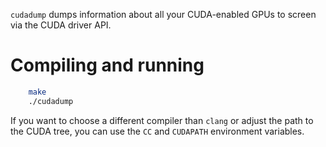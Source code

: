 `cudadump` dumps information about all your CUDA-enabled GPUs to screen via the CUDA driver API.

# Compiling and running

```bash
	make
	./cudadump
```

If you want to choose a different compiler than `clang` or adjust the path to the CUDA tree, you can use the `CC` and `CUDAPATH` environment variables.
